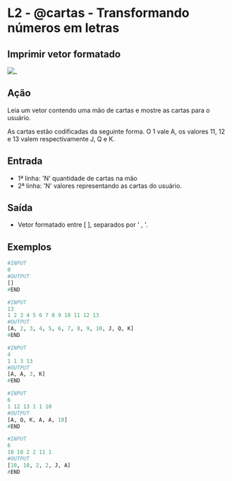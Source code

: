 # L2 - @cartas - Transformando números em letras

## Imprimir vetor formatado

![_](https://raw.githubusercontent.com/qxcodefup/arcade/master/base/cartas/cover.jpg)

## Ação

Leia um vetor contendo uma mão de cartas e mostre as cartas para o usuário.

As cartas estão codificadas da seguinte forma. O 1 vale A, os valores 11, 12 e 13 valem respectivamente J, Q e K.

## Entrada

- 1ª linha: 'N' quantidade de cartas na mão
- 2ª linha: 'N' valores representando as cartas do usuário.

## Saída

- Vetor formatado entre [ ], separados por ' , '.

## Exemplos

``` py
#INPUT
0
#OUTPUT
[]
#END

#INPUT
13
1 2 3 4 5 6 7 8 9 10 11 12 13
#OUTPUT
[A, 2, 3, 4, 5, 6, 7, 8, 9, 10, J, Q, K]
#END

#INPUT
4
1 1 3 13
#OUTPUT
[A, A, 3, K]
#END

#INPUT
6
1 12 13 1 1 10
#OUTPUT
[A, Q, K, A, A, 10]
#END

#INPUT
6
10 10 2 2 11 1
#OUTPUT
[10, 10, 2, 2, J, A]
#END
```
